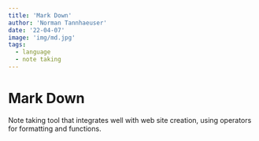 ```yaml
---
title: 'Mark Down'
author: 'Norman Tannhaeuser'
date: '22-04-07'
image: 'img/md.jpg'
tags:
  - language
  - note taking
---
```


# Mark Down

Note taking tool that integrates well with web site creation, using operators for formatting and functions.
